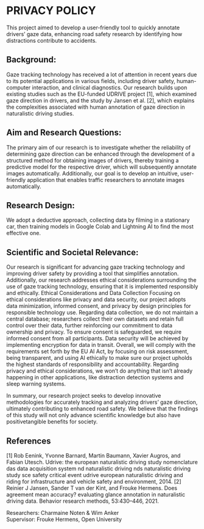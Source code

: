 # PRIVACY POLICY

This project aimed to develop a user-friendly tool to quickly annotate drivers’ gaze data, enhancing road safety research by identifying how distractions contribute to accidents.

## Background:

Gaze tracking technology has received a lot of attention in recent years due to its potential applications in various fields, including driver safety, human-computer interaction, and clinical diagnostics. Our research builds upon existing studies such as the EU-funded UDRIVE project [1], which examined gaze direction in drivers, and the study by Jansen et al. [2], which explains the complexities associated with human annotation of gaze direction in naturalistic driving studies.

## Aim and Research Questions:

The primary aim of our research is to investigate whether the reliability of determining gaze direction can be enhanced through the development of a structured method for obtaining images of drivers, thereby training a predictive model for the respective driver, which will subsequently annotate images automatically. Additionally, our goal is to develop an intuitive, user-friendly application that enables traffic researchers to annotate images automatically.

## Research Design:

We adopt a deductive approach, collecting data by filming in a stationary car, then training models in Google Colab and Lightning AI to find the most effective one.

## Scientific and Societal Relevance:

Our research is significant for advancing gaze tracking technology and improving driver safety by providing a tool that simplifies annotation. Additionally, our research addresses ethical considerations surrounding the use of gaze tracking technology, ensuring that it is implemented responsibly and ethically. Ethical Considerations and Data Collection Focusing on ethical considerations like privacy and data security, our project adopts data minimization, informed consent, and privacy by design principles for responsible technology use. Regarding data collection, we do not maintain a central database; researchers collect their own datasets and retain full control over their data, further reinforcing our commitment to data ownership and privacy. To ensure consent is safeguarded, we require informed consent from all participants. Data security will be achieved by implementing encryption for data in transit. Overall, we will comply with the requirements set forth by the EU AI Act, by focusing on risk assessment, being transparent, and using AI ethically to make sure our project upholds the highest standards of responsibility and accountability. Regarding privacy and ethical considerations, we won’t do anything that isn’t already happening in other applications, like
distraction detection systems and sleep warning systems.

In summary, our research project seeks to develop innovative methodologies for accurately tracking and analyzing drivers’ gaze direction, ultimately contributing to enhanced road safety. We believe that the findings of this study will not only advance scientific knowledge but also have positivetangible benefits for society.

## References

[1] Rob Eenink, Yvonne Barnard, Martin Baumann, Xavier Augros, and Fabian Utesch. Udrive: the european naturalistic driving study nomenclature das
data acquisition system nd naturalistic driving nds naturalistic driving study sce safety critical event udrive european naturalistic driving and riding for
infrastructure and vehicle safety and environment, 2014.
[2] Reinier J Jansen, Sander T van der Kint, and Frouke Hermens. Does agreement mean accuracy? evaluating glance annotation in naturalistic driving
data. Behavior research methods, 53:430–446, 2021.

Researchers: Charmaine Noten & Wim Anker</br>
Supervisor: Frouke Hermens, Open University
